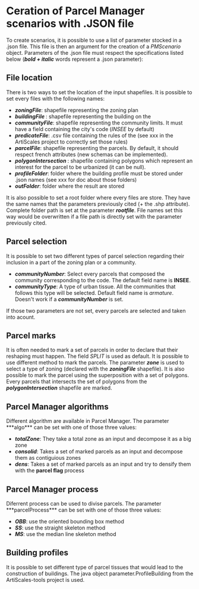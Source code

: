 <h1>Ceration of Parcel Manager scenarios with .JSON file</h1>


To create scenarios, it is possible to use a list of parameter stocked in a .json file.
This file is then an argument for the creation of a <i>PMScenario</i> object.
Parameters of the .json file must respect the specifications listed below (***bold + italic*** words represent a .json parameter):

<h2>File location</h2>
There is two ways to set the location of the input shapefiles.
It is possible to set every files with the following names:

  * <i><b>zoningFile</b></i>: shapefile representing the zoning plan 
  * <i><b>buildingFile </b></i>: shapefile representing the building on the 
  * <i><b>communityFile</b></i>: shapefile representing the community limits. It must have a field containing the city's code (<i>INSEE</i> by default)
  * <i><b>predicateFile</b></i>: .csv file containing the rules of the (see xxx in the ArtiScales project to correctly set those rules)
  * <i><b>parcelFile</b></i>: shapefile representing the parcels. By default, it should respect french attributes (new schemas can be implemented). 
  * <i><b>polygonIntersection </b></i>: shapefile containing polygons which represent an interest for the parcel to be urbanized (it can be null).
  * <i><b>profileFolder</b></i>: folder where the building profile must be stored under .json names (see xxx for doc about those folders)
  * <i><b>outFolder</b></i>: folder where the result are stored

It is also possible to set a root folder where every files are store. 
They have the same names that the parameters previously cited (+ the .shp attribute). 
Complete folder path is set at the parameter <i><b>rootfile</b></i>. 
File names set this way would be overwritten if a file path is directly set with the parameter previously cited.

<h2>Parcel selection</h2>
It is possible to set two different types of parcel selection regarding their inclusion in a part of the zoning plan or a community. 

* <i><b>communityNumber</i></b>: Select every parcels that composed the community corresponding to the code. The default field name is <b>INSEE</b>.
* <i><b>communityType</i></b>: A type of urban tissue. All the communities that follows this type will be selected. Default field name is <i>armature</i>. Doesn't work if a <i><b>communityNumber</i></b> is set. 

If those two parameters are not set, every parcels are selected and taken into acount. 

<h2>Parcel marks</h2>

It is often needed to mark a set of parcels in order to declare that their reshaping must happen.
The field *SPLIT* is used as default.
It is possible to use different method to mark the parcels. 
The parameter ***zone*** is used to select a type of zoning (declared with the ***zoningFile*** shapefile).
It is also possible to mark the parcel using the superposition with a set of polygons. 
Every parcels that intersects the set of polygons from the ***polygonIntersection*** shapefile are marked.

<h2>Parcel Manager algorithms</h2>
Different algorithm are available in Parcel Manager.
The parameter ***algo*** can be set with one of those three values:

* ***totalZone***: They take a total zone as an input and decompose it as a big zone
* ***consolid***: Takes a set of marked parcels as an input and decompose them as contiguious zones
* ***dens***: Takes a set of marked parcels as an input and try to densify them with the **parcel flag** process

<h2>Parcel Manager process</h2>
Diferrent process can be used to divise parcels.
The parameter ***parcelProcess*** can be set with one of those three values: 

* ***OBB***: use the oriented bounding box method
* ***SS***: use the straight skeleton method
* ***MS***: use the median line skeleton method

<h2>Building profiles</h2>

It is possible to set different type of parcel tissues that would lead to the construction of buildings. 
The java object parameter.ProfileBuilding from the ArtiScales-tools project is used. 

